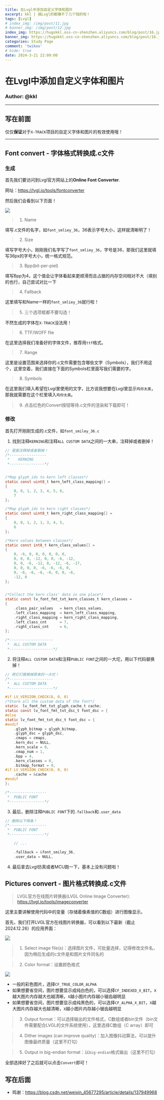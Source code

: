 ```yaml
---
title: 在Lvgl中添加自定义字体和图片
excerpt: kkl | 搞Lvgl的都赚不了几个钱的啦！
tags: [Lvgl]
# index_img: /img/post/11.jpg
# banner_img: /img/post/12.jpg
index_img: https://hugokkl.oss-cn-shenzhen.aliyuncs.com/blog/post/16.jpg
banner_img: https://hugokkl.oss-cn-shenzhen.aliyuncs.com/blog/post/16.jpg
categories: Study Page
comment: 'twikoo'
# hide: true
date: 2024-3-21 22:09:00
---
```


# 在Lvgl中添加自定义字体和图片
### Author: @kkl

---

## 写在前面

仅仅**保证**对于`X-TRACK`项目的自定义字体和图片的有效使用哦！

---

## Font convert - 字体格式转换成.c文件

### 生成

首先我们要访问到Lvgl官方网站上的**Online Font Converter**.

网址：https://lvgl.io/tools/fontconverter


然后我们会看到以下页面！
<!-- ![](images/Lvgl添加自定义字体和图片/image.png) -->
![](https://hugokkl.oss-cn-shenzhen.aliyuncs.com/blog/images/Lvgl添加自定义字体和图片/image.png)

> 1. Name

填写.c文件的名字，如`font_smliey_36`，36表示字号大小，这样就清晰明了！

> 2. Size

填写字号大小，刚刚我们名字写了`font_smliey_36`，字号是36，那我们这里就填写36px的字号大小，统一格式规范。

> 3. Bpp(bit-per-piel)

填写Bpp为4，这个值会让字体看起来更顺滑而且占据的内存空间相对不大（填别的也行，自己尝试对比一下

> 4. Fallback

这里填写和Name一样的`font_smliey_36`就行啦！

> 5. 三个选项框都不要勾选！

不然生成的字体在`X-TRACK`没法用！

> 6. TTF/WOFF file

在这里选择我们准备好的字体文件，推荐用`ttf`格式。

> 7. Range

这里是设置范围来选择你的.c文件需要包含哪些文字（Symbols），我们不用这个，这里空着，我们直接在下面的Symbols栏里面写我们需要的字。

> 8. Symbols

在这里我们填入希望在Lvgl里使用的文字，比方说我想要在Lvgl里显示`鸡你太美`，那我就需要在这个栏里填入`鸡你太美`。

> 9. 点击红色的Convert按钮等待.c文件的渲染和下载即可！

### 修改

首先打开刚刚生成的.c文件，如`font_smiley_36.c`

1. 找到注释`KERNING`和注释`ALL CUSTOM DATA`之间的一大串，注释掉或者删掉！

```c
// 里面注释掉或者删掉！
/*-----------------
 *    KERNING
 *----------------*/


/*Map glyph_ids to kern left classes*/
static const uint8_t kern_left_class_mapping[] =
{
    0, 0, 1, 2, 3, 4, 5, 6,
    7
};

/*Map glyph_ids to kern right classes*/
static const uint8_t kern_right_class_mapping[] =
{
    0, 0, 1, 2, 1, 3, 4, 5,
    6
};

/*Kern values between classes*/
static const int8_t kern_class_values[] =
{
    0, -6, 0, 0, 0, 0, 0, 0,
    0, 0, 0, -12, 0, 0, -6, -12,
    0, 0, -6, -12, 0, -12, -6, -17,
    0, 0, 0, 0, -6, -6, -6, 0,
    0, -6, -6, -6, -6, 0, 0, -6,
    -12, 0
};


/*Collect the kern class' data in one place*/
static const lv_font_fmt_txt_kern_classes_t kern_classes =
{
    .class_pair_values   = kern_class_values,
    .left_class_mapping  = kern_left_class_mapping,
    .right_class_mapping = kern_right_class_mapping,
    .left_class_cnt      = 7,
    .right_class_cnt     = 6,
};

/*--------------------
 *  ALL CUSTOM DATA
 *--------------------*/
```

2. 将注释`ALL CUSTOM DATA`和注释`PUBLIC FONT`之间的一大坨，用以下代码替换掉！

```c
// 用它们替换掉原来的一大坨！
/*--------------------
 *  ALL CUSTOM DATA
 *--------------------*/

#if LV_VERSION_CHECK(8, 0, 0)
/*Store all the custom data of the font*/
static  lv_font_fmt_txt_glyph_cache_t cache;
static const lv_font_fmt_txt_dsc_t font_dsc = {
#else
static lv_font_fmt_txt_dsc_t font_dsc = {
#endif
    .glyph_bitmap = glyph_bitmap,
    .glyph_dsc = glyph_dsc,
    .cmaps = cmaps,
    .kern_dsc = NULL,
    .kern_scale = 0,
    .cmap_num = 1,
    .bpp = 4,
    .kern_classes = 0,
    .bitmap_format = 0,
#if LV_VERSION_CHECK(8, 0, 0)
    .cache = &cache
#endif
};

/*-----------------
 *  PUBLIC FONT
 *----------------*/

```

3. 最后，删除注释`PUBLIC FONT`下的`.fallback`和`.user_data`

```c
// 删除以下两条！
/*-----------------
 *  PUBLIC FONT
 *----------------*/

    // ...

    .fallback = &font_smiley_36,
    .user_data = NULL,
```

4. 最后拿去Lvgl仿真或者MCU跑一下，基本上没有问题啦！

## Pictures convert - 图片格式转换成.c文件

> LVGL官方在线图片转换器(LVGL Online Image Converter): https://lvgl.io/tools/imageconverter

这里主要讲解使用代码中的变量（存储着像素值的C数组）进行图像显示。

首先，我们打开LVGL官方在线图片转换器，可以看到以下最新（截止2024.12.26）的应用界面：

<!-- ![](images/Lvgl添加自定义字体和图片/image-1.png) -->
![](https://hugokkl.oss-cn-shenzhen.aliyuncs.com/blog/images/Lvgl添加自定义字体和图片/image-1.png)


> 1. Select image file(s)：选择图片文件，可批量选择，记得修改文件名，因为稍后生成的c文件是和图片文件同名的

> 2. Color format：设置颜色格式

<!-- ![](images/Lvgl添加自定义字体和图片/image-2.png) -->
![](https://hugokkl.oss-cn-shenzhen.aliyuncs.com/blog/images/Lvgl添加自定义字体和图片/image-2.png)


- 一般的彩色图片，选择`CF_TRUE_COLOR_ALPHA`
- 如果想要省空间，图片想要显示成纯白色的，可以选择`CF_INDEXED_X_BIT`，`X`越大图片内存越大也越清晰，`X`越小图片内存越小锯齿越明显
- 如果想要省空间，图片想要显示成纯黑色的，可以选择`CF_ALPHA_X_BIT`，`X`越大图片内存越大也越清晰，`X`越小图片内存越小锯齿越明显

> 3. Output format：可以选择输出的文件格式，C数组或者bin文件（bin文件需要配合LVGL的文件系统使用），这里选择C数组（C array）即可

> 4. Dither images (can improve quality)：加入图像抖动算法，可以提升图像最终质量（这里不打勾）

> 5. Output in big-endian format：以`big-endian`格式输出（这里不打勾）

全部选择好了之后就可以点击`Convert`即可！

## 写在后面

- 鸣谢：https://blog.csdn.net/weixin_45677295/article/details/137949968


